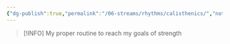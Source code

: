 ```yaml
---
{"dg-publish":true,"permalink":"/06-streams/rhythms/calisthenics/","noteIcon":"","created":"2025-09-05T15:49:48.599+02:00","updated":"2025-09-05T20:47:33.440+02:00"}
---
```


>[!INFO] 
> My proper routine to reach my goals of strength
















